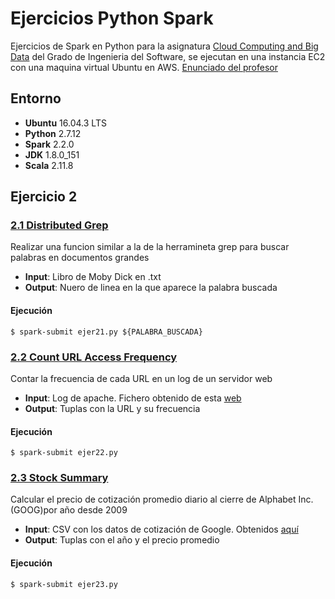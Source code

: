 # Ejercicios Python Spark 
Ejercicios de Spark en Python para la asignatura [Cloud Computing and Big Data](http://www.fdi.ucm.es/Pub/ImpresoFichaDocente.aspx?Id=1312) del Grado de Ingenieria del Software, se ejecutan en una instancia EC2 con una maquina virtual Ubuntu en AWS. [Enunciado del profesor]()

## Entorno

 - **Ubuntu** 16.04.3 LTS 
 - **Python** 2.7.12
 - **Spark** 2.2.0
 - **JDK** 1.8.0_151
 - **Scala** 2.11.8


## Ejercicio 2
### [2.1 Distributed Grep](https://github.com/hunzaGit/EjerciciosPythonSpark/blob/master/Ejer_2/Ejer_2.1)
  Realizar una funcion similar a la de la herramineta grep para buscar palabras en documentos grandes
 - **Input**: Libro de Moby Dick en .txt
 - **Output**: Nuero de linea en la que aparece la palabra buscada
 
 #### Ejecución
 
    $ spark-submit ejer21.py ${PALABRA_BUSCADA} 
    
    
### [2.2 Count URL Access Frequency](https://github.com/hunzaGit/EjerciciosPythonSpark/blob/master/Ejer_2/Ejer_2.2)
  Contar la frecuencia de cada URL en un log de un servidor web
 - **Input**: Log de apache. Fichero obtenido de esta [web](http://www.monitorware.com/es/logsamples/apache.php)
 - **Output**: Tuplas con la URL y su frecuencia
 
 #### Ejecución
  
    $ spark-submit ejer22.py 
    

### [2.3 Stock Summary](https://github.com/hunzaGit/EjerciciosPythonSpark/blob/master/Ejer_2/Ejer_2.3)
  Calcular el precio de cotización promedio diario al cierre de Alphabet Inc. (GOOG)por año desde 2009
 - **Input**: CSV con los datos de cotización de Google. Obtenidos [aquí](https://finance.yahoo.com/quote/GOOG/history?ltr=1)
 - **Output**: Tuplas con el año y el precio promedio
 
 #### Ejecución
  
    $ spark-submit ejer23.py 
